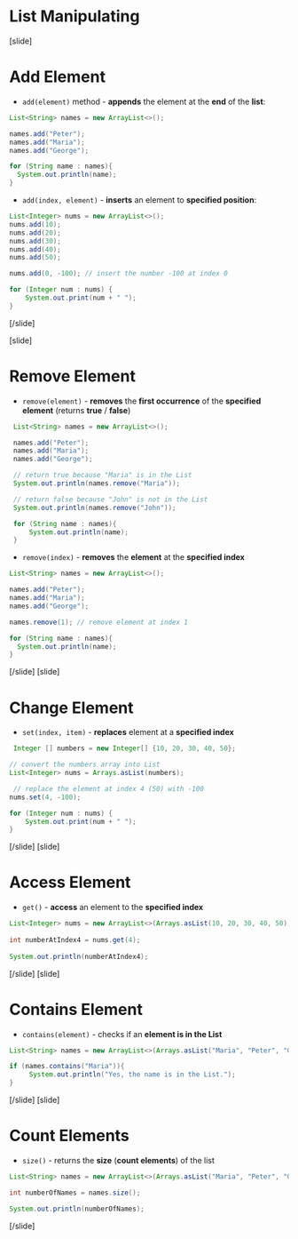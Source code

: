 # List Manipulating

[slide]

# Add Element

- `add(element)` method - **appends** the element at the **end** of the **list**:

```java live
List<String> names = new ArrayList<>();

names.add("Peter");
names.add("Maria");
names.add("George");

for (String name : names){
  System.out.println(name);
}
```

- `add(index, element)` - **inserts** an element to **specified position**:

```java live
List<Integer> nums = new ArrayList<>();
nums.add(10);
nums.add(20);
nums.add(30);
nums.add(40);
nums.add(50);

nums.add(0, -100); // insert the number -100 at index 0

for (Integer num : nums) {
    System.out.print(num + " ");
}
```

[/slide]

[slide]

# Remove Element
- `remove(element)` - **removes** the **first occurrence** of the **specified element** (returns **true** / **false**)

```java live
 List<String> names = new ArrayList<>();

 names.add("Peter");
 names.add("Maria");
 names.add("George");

 // return true because "Maria" is in the List
 System.out.println(names.remove("Maria")); 

 // return false because "John" is not in the List
 System.out.println(names.remove("John")); 

 for (String name : names){
     System.out.println(name);
 }
```

- `remove(index)` - **removes** the **element** at the **specified index**

```java live
List<String> names = new ArrayList<>();

names.add("Peter");
names.add("Maria");
names.add("George");

names.remove(1); // remove element at index 1

for (String name : names){
  System.out.println(name);
}
```
[/slide]
[slide]
# Change Element
- `set(index, item)` - **replaces** element at a **specified index**

```java live
 Integer [] numbers = new Integer[] {10, 20, 30, 40, 50};

// convert the numbers array into List
List<Integer> nums = Arrays.asList(numbers); 

 // replace the element at index 4 (50) with -100
nums.set(4, -100);

for (Integer num : nums) {
    System.out.print(num + " ");
}
```
[/slide]
[slide]
# Access Element
- `get()` - **access** an element to the **specified index**

```java live
List<Integer> nums = new ArrayList<>(Arrays.asList(10, 20, 30, 40, 50));
        
int numberAtIndex4 = nums.get(4);
        
System.out.println(numberAtIndex4);
```
[/slide]
[slide]
# Contains Element
- `contains(element)` - checks if an **element is in the List**

```java live
List<String> names = new ArrayList<>(Arrays.asList("Maria", "Peter", "George"));

if (names.contains("Maria")){ 
     System.out.println("Yes, the name is in the List.");
}
```
[/slide]
[slide]
# Count Elements
- `size()` - returns the **size** (**count elements**) of the list

```java live
List<String> names = new ArrayList<>(Arrays.asList("Maria", "Peter", "George"));

int numberOfNames = names.size();

System.out.println(numberOfNames);
```
[/slide]